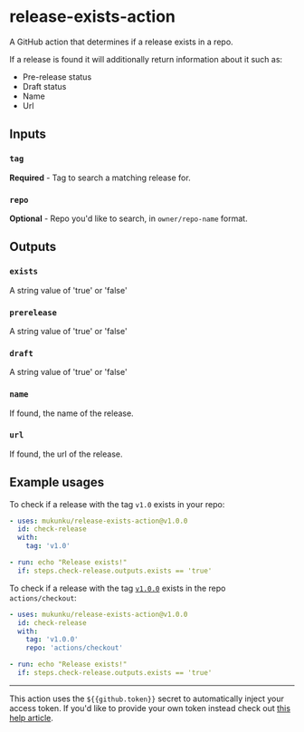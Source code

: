 # release-exists-action
A GitHub action that determines if a release exists in a repo.

If a release is found it will additionally return information about it such as:
* Pre-release status
* Draft status
* Name
* Url

## Inputs

### `tag` 

**Required** - Tag to search a matching release for.

### `repo`

**Optional** - Repo you'd like to search, in `owner/repo-name` format.

## Outputs

### `exists`

A string value of 'true' or 'false'

### `prerelease`

A string value of 'true' or 'false'

### `draft`

A string value of 'true' or 'false'

### `name`

If found, the name of the release.

### `url`

If found, the url of the release.

## Example usages

To check if a release with the tag `v1.0` exists in your repo:
```yaml
- uses: mukunku/release-exists-action@v1.0.0
  id: check-release
  with: 
    tag: 'v1.0'

- run: echo "Release exists!"
  if: steps.check-release.outputs.exists == 'true' 
```

To check if a release with the tag [`v1.0.0`](https://github.com/actions/checkout/releases/tag/v1.0.0) exists in the repo `actions/checkout`:
```yaml
- uses: mukunku/release-exists-action@v1.0.0
  id: check-release
  with: 
    tag: 'v1.0.0'
    repo: 'actions/checkout'

- run: echo "Release exists!"
  if: steps.check-release.outputs.exists == 'true'
```

<hr>

This action uses the `${{github.token}}` secret to automatically inject your access token. If you'd like to provide your own token instead check out [this help article](https://github.com/mukunku/release-exists-action/wiki/Setting-the-GITHUB_TOKEN-explicitly).
